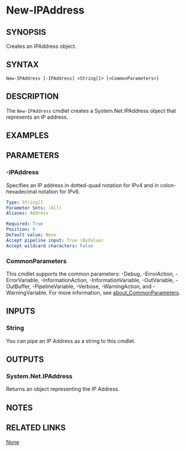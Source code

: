 ﻿---
external help file: PoshToolbox-help.xml
Module Name: PoshToolbox
online version: https://github.com/PoshAJ/PoshToolbox/blob/main/docs/New-IPAddress.md
schema: 2.0.0
---

# New-IPAddress

## SYNOPSIS
Creates an IPAddress object.

## SYNTAX

```
New-IPAddress [-IPAddress] <String[]> [<CommonParameters>]
```

## DESCRIPTION
The `New-IPAddress` cmdlet creates a System.Net.IPAddress object that represents an IP address.

## EXAMPLES

## PARAMETERS

### -IPAddress
Specifies an IP address in dotted-quad notation for IPv4 and in colon-hexadecimal notation for IPv6.

```yaml
Type: String[]
Parameter Sets: (All)
Aliases: Address

Required: True
Position: 0
Default value: None
Accept pipeline input: True (ByValue)
Accept wildcard characters: False
```

### CommonParameters
This cmdlet supports the common parameters: -Debug, -ErrorAction, -ErrorVariable, -InformationAction, -InformationVariable, -OutVariable, -OutBuffer, -PipelineVariable, -Verbose, -WarningAction, and -WarningVariable. For more information, see [about_CommonParameters](http://go.microsoft.com/fwlink/?LinkID=113216).

## INPUTS

### String
You can pipe an IP Address as a string to this cmdlet.

## OUTPUTS

### System.Net.IPAddress
Returns an object representing the IP Address.

## NOTES

## RELATED LINKS

[None]()

